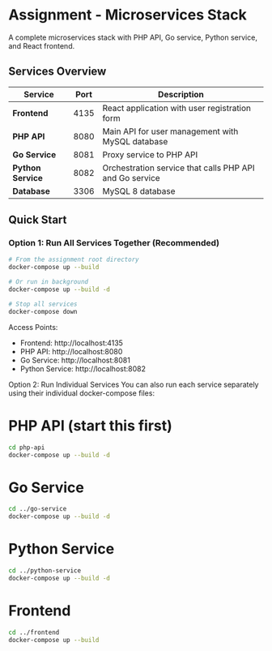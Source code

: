 # Assignment - Microservices Stack

A complete microservices stack with PHP API, Go service, Python service, and React frontend.

## Services Overview

| Service | Port | Description |
|---------|------|-------------|
| **Frontend** | 4135 | React application with user registration form |
| **PHP API** | 8080 | Main API for user management with MySQL database |
| **Go Service** | 8081 | Proxy service to PHP API |
| **Python Service** | 8082 | Orchestration service that calls PHP API and Go service |
| **Database** | 3306 | MySQL 8 database |

## Quick Start

### Option 1: Run All Services Together (Recommended)

```bash
# From the assignment root directory
docker-compose up --build

# Or run in background
docker-compose up --build -d

# Stop all services
docker-compose down
```

Access Points:

- Frontend: http://localhost:4135
- PHP API: http://localhost:8080
- Go Service: http://localhost:8081
- Python Service: http://localhost:8082

Option 2: Run Individual Services
You can also run each service separately using their individual docker-compose files:


# PHP API (start this first)
```bash
cd php-api
docker-compose up --build -d
```

# Go Service
```bash
cd ../go-service
docker-compose up --build -d
```

# Python Service
```bash
cd ../python-service
docker-compose up --build -d
```

# Frontend
```bash
cd ../frontend
docker-compose up --build
```